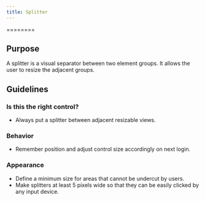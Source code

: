 ```yaml
---
title: Splitter
---
```

========

Purpose
-------

A splitter is a visual separator between two element groups. It allows
the user to resize the adjacent groups.

Guidelines
----------

### Is this the right control?

-   Always put a splitter between adjacent resizable views.

### Behavior

-   Remember position and adjust control size accordingly on next login.

### Appearance

-   Define a minimum size for areas that cannot be undercut by users.
-   Make splitters at least 5 pixels wide so that they can be easily
    clicked by any input device.
